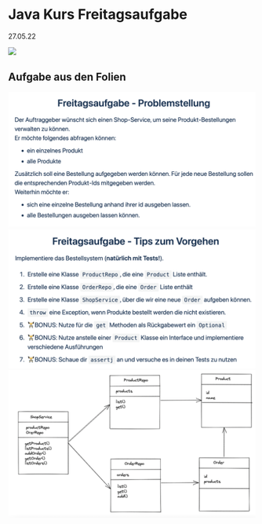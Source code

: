 # Java Kurs Freitagsaufgabe
27.05.22

![](https://github.com/scacap/action-surefire-report/workflows/maven_build/badge.svg)
## Aufgabe aus den Folien

![img_1.png](img_1.png)
![img_2.png](img_2.png)
![img.png](img.png)
